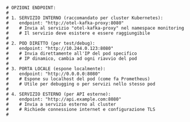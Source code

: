 
      # OPZIONI ENDPOINT:
      # 
      # 1. SERVIZIO INTERNO (raccomandato per cluster Kubernetes):
      #    endpoint: "http://otel-kafka-proxy:8080"
      #    # Invia al servizio "otel-kafka-proxy" nel namespace monitoring
      #    # Il servizio deve esistere e essere raggiungibile
      #
      # 2. POD DIRETTO (per test/debug):
      #    endpoint: "http://10.244.0.123:8080"
      #    # Invia direttamente all'IP del pod specifico
      #    # IP dinamico, cambia ad ogni riavvio del pod
      #
      # 3. PORTA LOCALE (espone localmente):
      #    endpoint: "http://0.0.0.0:8080"
      #    # Espone su localhost del pod (come fa Prometheus)
      #    # Utile per debugging o per servizi nello stesso pod
      #
      # 4. SERVIZIO ESTERNO (per API esterne):
      #    endpoint: "http://api.example.com:8080"
      #    # Invia a servizio esterno al cluster
      #    # Richiede connessione internet e configurazione TLS
      #